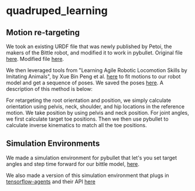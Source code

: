 # quadruped_learning

## Motion re-targeting
We took an existing URDF file that was newly published by Petoi, the makers of the Bittle robot, and modified it to work in pybullet. Original file [here](https://github.com/PetoiCamp/ros_opencat). Modified file [here](./bittle/bittle_petoi.urdf).

We then leveraged tools from "Learning Agile Robotic Locomotion Skills by Imitating Animals", by Xue Bin Peng et al. [here](https://github.com/erwincoumans/motion_imitation/) to fit motions to our robot model and get a sequence of poses. We saved the poses [here](./data_retargetted_motion/). A description of this method is below:

For retargeting the root orientation and position, we simply calculate orientation using pelvis, neck, shoulder, and hip locations in the reference motion. We take position by using pelvis and neck position. For joint angles, we first calculate target toe positions. Then we then use pybullet to calculate inverse kinematics to match all the toe positions.

## Simulation Environments
We made a simulation environment for pybullet that let's you set target angles and step time forward for our bittle model, [here](./motion_learning/env.py).

We also made a version of this simulation environment that plugs in [tensorflow-agents](https://www.tensorflow.org/agents/tutorials/2_environments_tutorial) and their API [here](./motion_learning/tensorflow_env.py)



